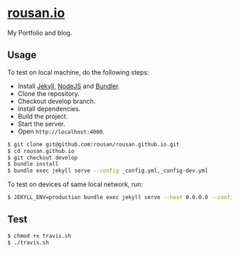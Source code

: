 # [rousan.io](https://rousan.io/)

My Portfolio and blog.

## Usage

To test on local machine, do the following steps:

* Install [Jekyll](http://jekyllrb.com/), [NodeJS](https://nodejs.org/) and [Bundler](http://bundler.io/).
* Clone the repository.
* Checkout develop branch.
* Install dependencies.
* Build the project.
* Start the server.
* Open `http://localhost:4000`.

```bash
$ git clone git@github.com:rousan/rousan.github.io.git
$ cd rousan.github.io
$ git checkout develop
$ bundle install
$ bundle exec jekyll serve --config _config.yml,_config-dev.yml
```

To test on devices of same local network, run:

```bash
$ JEKYLL_ENV=production bundle exec jekyll serve --host 0.0.0.0 --config _config.yml,_config-dev.yml
```

## Test

```bash
$ chmod +x travis.sh
$ ./travis.sh
```